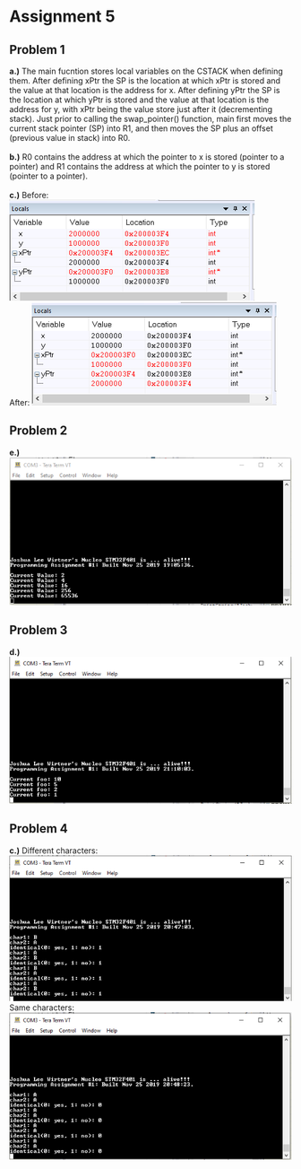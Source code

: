 # Assignment 5

## Problem 1
**a.)** The main fucntion stores local variables on the CSTACK when defining them.
After defining xPtr the SP is the location at which xPtr is stored and the value at that location is the address for x.
After defining yPtr the SP is the location at which yPtr is stored and the value at that location is the address for y, with xPtr being the value store just after it (decrementing stack).
Just prior to calling the swap_pointer() function, main first moves the current stack pointer (SP) into R1, and then moves the SP plus an offset (previous value in stack) into R0.
\
\
**b.)** R0 contains the address at which the pointer to x is stored (pointer to a pointer) and R1 contains the address at which the pointer to y is stored (pointer to a pointer).
\
\
**c.)** Before: ![problem 1 before](pictures/p1_before.png)
\
After: ![problem 1 after](pictures/p1_after.png)

## Problem 2
**e.)** ![problem 2](pictures/p2.png)

## Problem 3
**d.)** ![problem 3](pictures/p3.png)

## Problem 4
**c.)** Different characters: ![problem 4 different characters](pictures/p4_diff.png)
\
Same characters: ![problem 4 same characters](pictures/p4_same.png)
